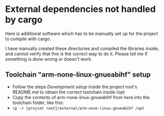# External dependencies not handled by cargo

Here is additional software which has to be manually set up for the project to compile with cargo.

I have manually created these directories and compiled the libraries inside, and cannot verify that this is the correct way to do it.
Please tell me if something is done wrong or doesn't work.

## Toolchain "arm-none-linux-gnueabihf" setup

- Follow the steps *Development setup* inside the project root's README.md to obtain the correct toolchain inside /opt
- Copy the contents of arm-none-linux-gnueabihf from here into the toolchain folder, like this:
- `cp -r [projcet root]/external/arm-none-linux-gnueabihf /opt`

